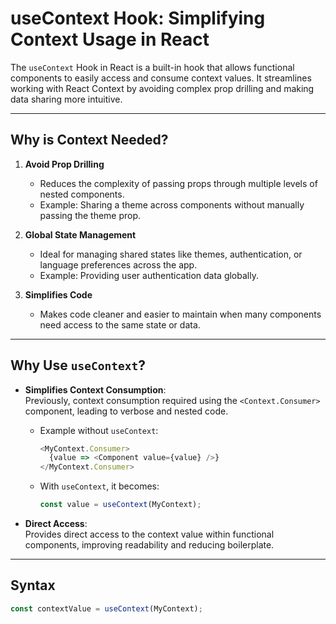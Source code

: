 # useContext Hook: Simplifying Context Usage in React

The `useContext` Hook in React is a built-in hook that allows functional components to easily access and consume context values. It streamlines working with React Context by avoiding complex prop drilling and making data sharing more intuitive.

---

## Why is Context Needed?

1. **Avoid Prop Drilling**  
   - Reduces the complexity of passing props through multiple levels of nested components.  
   - Example: Sharing a theme across components without manually passing the theme prop.

2. **Global State Management**  
   - Ideal for managing shared states like themes, authentication, or language preferences across the app.  
   - Example: Providing user authentication data globally.

3. **Simplifies Code**  
   - Makes code cleaner and easier to maintain when many components need access to the same state or data.

---

## Why Use `useContext`?

- **Simplifies Context Consumption**:  
  Previously, context consumption required using the `<Context.Consumer>` component, leading to verbose and nested code.  
  - Example without `useContext`:  
    ```javascript
    <MyContext.Consumer>
      {value => <Component value={value} />}
    </MyContext.Consumer>
    ```
  - With `useContext`, it becomes:  
    ```javascript
    const value = useContext(MyContext);
    ```

- **Direct Access**:  
  Provides direct access to the context value within functional components, improving readability and reducing boilerplate.

---

## Syntax

```javascript
const contextValue = useContext(MyContext);
```

